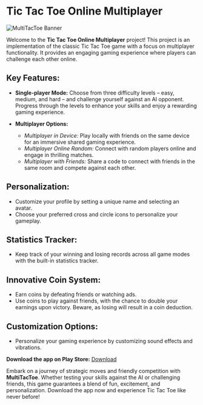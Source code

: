 # Tic Tac Toe Online Multiplayer

![MultiTacToe Banner](https://navneetbaid.000webhostapp.com/img/project/TicTacToe.gif)

Welcome to the **Tic Tac Toe Online Multiplayer** project! This project is an implementation of the classic Tic Tac Toe game with a focus on multiplayer functionality. It provides an engaging gaming experience where players can challenge each other online.

## Key Features:

- **Single-player Mode:** Choose from three difficulty levels – easy, medium, and hard – and challenge yourself against an AI opponent. Progress through the levels to enhance your skills and enjoy a rewarding gaming experience.

- **Multiplayer Options:**
  - *Multiplayer in Device:* Play locally with friends on the same device for an immersive shared gaming experience.
  - *Multiplayer Online Random:* Connect with random players online and engage in thrilling matches.
  - *Multiplayer with Friends:* Share a code to connect with friends in the same room and compete against each other.

## Personalization:

- Customize your profile by setting a unique name and selecting an avatar.
- Choose your preferred cross and circle icons to personalize your gameplay.

## Statistics Tracker:

- Keep track of your winning and losing records across all game modes with the built-in statistics tracker.

## Innovative Coin System:

- Earn coins by defeating friends or watching ads.
- Use coins to play against friends, with the chance to double your earnings upon victory. Beware, as losing will result in a coin deduction.

## Customization Options:

- Personalize your gaming experience by customizing sound effects and vibrations.

**Download the app on Play Store:** [Download](https://play.google.com/store/apps/details?id=com.navneet.tictactoe)

Embark on a journey of strategic moves and friendly competition with **MultiTacToe**. Whether testing your skills against the AI or challenging friends, this game guarantees a blend of fun, excitement, and personalization. Download the app now and experience Tic Tac Toe like never before!
